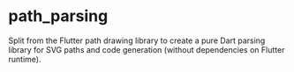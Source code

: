 # path_parsing

Split from the Flutter path drawing library to create a pure Dart parsing
library for SVG paths and code generation (without dependencies on Flutter
runtime).
